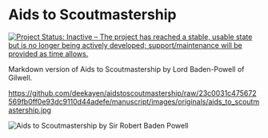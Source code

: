 # Aids to Scoutmastership

[![Project Status: Inactive – The project has reached a stable, usable state but is no longer being actively developed; support/maintenance will be provided as time allows.](https://www.repostatus.org/badges/latest/inactive.svg)](https://www.repostatus.org/#inactive)

Markdown version of Aids to Scoutmastership by Lord Baden-Powell of Gilwell.

https://github.com/deekayen/aidstoscoutmastership/raw/23c0031c475672569fb0ff0e93dc9110d44adefe/manuscript/images/originals/aids_to_scoutmastership.jpg

![Aids to Scoutmastership by Sir Robert Baden Powell](https://github.com/deekayen/aidstoscoutmastership/raw/23c0031c475672569fb0ff0e93dc9110d44adefe/manuscript/images/originals/aids_to_scoutmastership.jpg)
